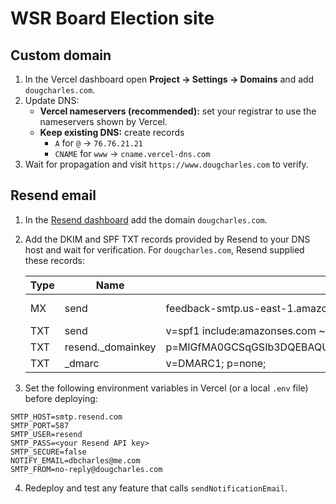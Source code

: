 # WSR Board Election site

## Custom domain

1. In the Vercel dashboard open **Project → Settings → Domains** and add `dougcharles.com`.
2. Update DNS:
   - **Vercel nameservers (recommended):** set your registrar to use the nameservers shown by Vercel.
   - **Keep existing DNS:** create records
        - `A` for `@` → `76.76.21.21`
        - `CNAME` for `www` → `cname.vercel-dns.com`
3. Wait for propagation and visit `https://www.dougcharles.com` to verify.

## Resend email

1. In the [Resend dashboard](https://resend.com) add the domain `dougcharles.com`.
2. Add the DKIM and SPF TXT records provided by Resend to your DNS host and wait for verification. For `dougcharles.com`, Resend supplied these records:

   | Type | Name | Value | TTL | Notes |
   | ---- | ---- | ----- | --- | ----- |
   | MX   | send | feedback-smtp.us-east-1.amazonses.com | 60 | priority 10 |
   | TXT  | send | v=spf1 include:amazonses.com ~all | 60 | SPF |
   | TXT  | resend._domainkey | p=MIGfMA0GCSqGSIb3DQEBAQUAA4GNADCBiQKBgQDTMgfUzxqEMhniJ3X2ot0uvaM3UdO2/y9wbm+4yu4W+51UO5f1j3lsqHSEgcAlY4HkbFuYHVctySNrsPytBv+vpJyr0hM88Ifnvffw8se/L0+G5JfdST6BLfCoS2GTlThna4BlRTb4lvzLNsm6uMNeZuF8ZS+urE/P6IhFuZGPCQIDAQAB | Auto | DKIM |
   | TXT  | _dmarc | v=DMARC1; p=none; | Auto | DMARC |

3. Set the following environment variables in Vercel (or a local `.env` file) before deploying:

```
SMTP_HOST=smtp.resend.com
SMTP_PORT=587
SMTP_USER=resend
SMTP_PASS=<your Resend API key>
SMTP_SECURE=false
NOTIFY_EMAIL=dbcharles@me.com
SMTP_FROM=no-reply@dougcharles.com
```

4. Redeploy and test any feature that calls `sendNotificationEmail`.
